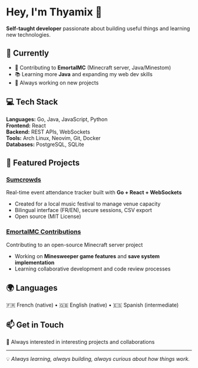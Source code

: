 # Hey, I'm Thyamix 👋

**Self-taught developer** passionate about building useful things and learning new technologies.

## 🚀 Currently

- 🔧 Contributing to **EmortalMC** (Minecraft server, Java/Minestom)
- 📚 Learning more **Java** and expanding my web dev skills
- 🌱 Always working on new projects

## 💻 Tech Stack

**Languages:** Go, Java, JavaScript, Python  
**Frontend:** React  
**Backend:** REST APIs, WebSockets  
**Tools:** Arch Linux, Neovim, Git, Docker  
**Databases:** PostgreSQL, SQLite  

## 🌟 Featured Projects

### [Sumcrowds](https://github.com/Thyamix/sumcrowds) 
Real-time event attendance tracker built with **Go + React + WebSockets**
- Created for a local music festival to manage venue capacity
- Bilingual interface (FR/EN), secure sessions, CSV export
- Open source (MIT License)

### [EmortalMC Contributions](https://github.com/EmortalMC)
Contributing to an open-source Minecraft server project
- Working on **Minesweeper game features** and **save system implementation**
- Learning collaborative development and code review processes

## 🌍 Languages

🇫🇷 French (native) • 🇬🇧 English (native) • 🇪🇸 Spanish (intermediate)

## 📫 Get in Touch

📧 Always interested in interesting projects and collaborations

---

💡 *Always learning, always building, always curious about how things work.*
